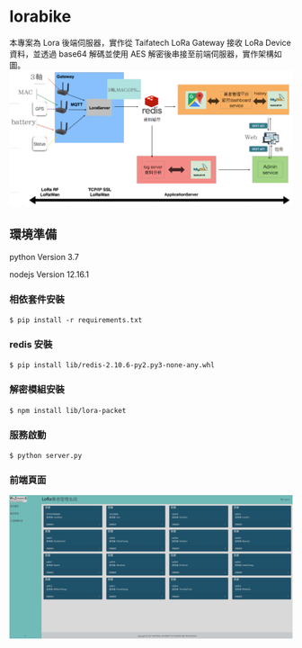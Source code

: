 # lorabike
本專案為 Lora 後端伺服器，實作從 Taifatech LoRa Gateway 接收 LoRa Device 資料，並透過 base64 解碼並使用 AES 解密後串接至前端伺服器，實作架構如圖。
![image](https://github.com/Samcandy/lorabike/blob/v2.0/img/Architecture.png)

## 環境準備
<p> python Version 3.7 </p>
<p> nodejs Version 12.16.1 </p>

### 相依套件安裝
`$ pip install -r requirements.txt`
### redis 安裝
`$ pip install lib/redis-2.10.6-py2.py3-none-any.whl`
### 解密模組安裝
`$ npm install lib/lora-packet`
### 服務啟動
`$ python server.py`
### 前端頁面
![image](https://github.com/Samcandy/lorabike/blob/v2.0/img/webui.png)
